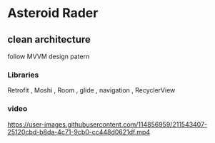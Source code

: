 # Asteroid Rader 
## clean architecture 
follow MVVM design patern
### Libraries
Retrofit ,
Moshi ,
Room  ,
glide ,
navigation ,
RecyclerView
### video




https://user-images.githubusercontent.com/114856959/211543407-25120cbd-b8da-4c71-9cb0-cc448d0621df.mp4

